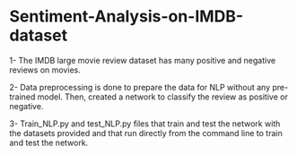 # Sentiment-Analysis-on-IMDB-dataset

1- The IMDB large movie review dataset has many positive and negative reviews on movies. 

2- Data preprocessing is done to prepare the data for NLP without any pre-trained model. Then, created a network to classify the review as
positive or negative.

3- Train_NLP.py and test_NLP.py files that train and test the network with the datasets provided and that run directly from the command line to train and test the network.
